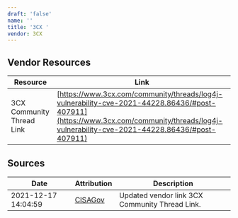 ```yaml
---
draft: 'false'
name: ''
title: '3CX '
vendor: 3CX
---
```


## Vendor Resources
| Resource | Link |
| --- | --- |
| 3CX Community Thread Link | [https://www.3cx.com/community/threads/log4j-vulnerability-cve-2021-44228.86436/#post-407911](https://www.3cx.com/community/threads/log4j-vulnerability-cve-2021-44228.86436/#post-407911) |



## Sources
| Date | Attribution | Description |
| --- | --- | --- |
| 2021-12-17 14:04:59 | [CISAGov](https://raw.githubusercontent.com/cisagov/log4j-affected-db/develop/README.md) | Updated vendor link 3CX Community Thread Link.  |
